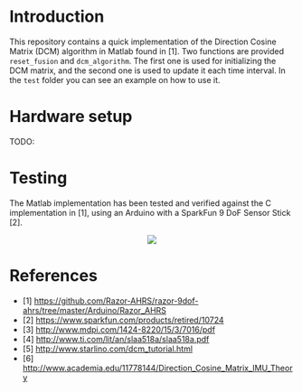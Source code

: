 # Introduction

 This repository contains a quick implementation of the Direction Cosine Matrix (DCM) algorithm in Matlab found in [1]. Two functions are provided `reset_fusion` and `dcm_algorithm`. The first one is used for initializing the DCM matrix, and the second one is used to update it each time interval. In the `test` folder you can see an example on how to use it.

# Hardware setup
TODO:

# Testing
The Matlab implementation has been tested and verified against the C implementation in [1], using an Arduino with a SparkFun 9 DoF Sensor Stick [2].
 
 
<p align="center">
  <img src="https://github.com/alrevuelta/Matlab-DCM-Implementation/blob/master/img/matlab_vs_c.png">
</p>

# References
* [1] https://github.com/Razor-AHRS/razor-9dof-ahrs/tree/master/Arduino/Razor_AHRS
* [2] https://www.sparkfun.com/products/retired/10724
* [3] http://www.mdpi.com/1424-8220/15/3/7016/pdf
* [4] http://www.ti.com/lit/an/slaa518a/slaa518a.pdf
* [5] http://www.starlino.com/dcm_tutorial.html
* [6] http://www.academia.edu/11778144/Direction_Cosine_Matrix_IMU_Theory
